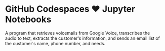 # GitHub Codespaces ♥️ Jupyter Notebooks

A program that retrieves voicemails from Google Voice, transcribes the audio to text, extracts the customer's information, and sends an email list of  the customer's name, phone number, and needs.

